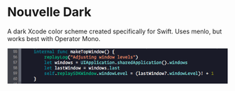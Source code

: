 # Nouvelle Dark
A dark Xcode color scheme created specifically for Swift. Uses menlo, but works best with Operator Mono.

![alt tag](https://raw.githubusercontent.com/BeauNouvelle/NouvelleDark/master/example.png)
